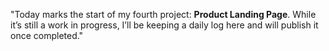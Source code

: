 "Today marks the start of my fourth project: **Product Landing Page**. While it’s still a work in progress, I’ll be keeping a daily log here and will publish it once completed."